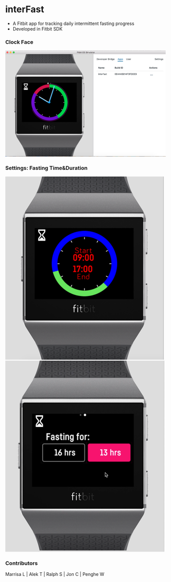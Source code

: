 # interFast
- A Fitbit app for tracking daily intermittent fasting progress
- Developed in Fitbit SDK

### Clock Face
<img src="readme/clock_face.png" />

### Settings: Fasting Time&Duration
<img src="readme/fast_setting_1.png" width="500"/>
<img src="readme/fast_setting_2.png" width="500"/>


### Contributors
Marrisa L | Alek T | Ralph S | Jon C | Penghe W 
